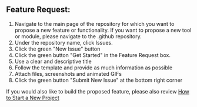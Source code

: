 ## Feature Request:
1. Navigate to the main page of the repository for which you want to propose a new feature or functionality. If you want to propose a new tool or module, please navigate to the .github repository.
1. Under the repository name, click  Issues.
1. Click the green "New Issue" button
1. Click the green button "Get Started" in the Feature Request box.
1. Use a clear and descriptive title
1. Follow the template and provide as much information as possible
1. Attach files, screenshots and animated GIFs
1. Click the green button "Submit New Issue" at the bottom right corner


If you would also like to build the proposed feature, please also review [How to Start a New Project](https://github.com/moja-global/.github/blob/master/Contributing/How-to-Start-a-New-Project.md)  
